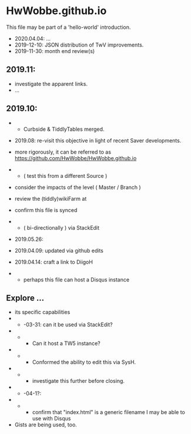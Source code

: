 # HwWobbe.github.io
This file may be part of a 'hello-world' introduction.

* 2020.04.04: ...
* 2019-12-10: JSON distribution of TwV improvements.
* 2019-11-30: month end review(s)

## 2019.11:
* investigate the apparent links.
* ...

## 2019.10:
* * Curbside & TiddlyTables merged.

* 2019.08: re-visit this objective in light of recent Saver developments.
* more rigorously, it can be referred to as https://github.com/HwWobbe/HwWobbe.github.io
* * ( test this from a different Source )
* consider the impacts of the level  ( Master / Branch )
* review the (tiddly)wikiFarm at 
* confirm this file is synced 
* * ( bi-directionally ) via StackEdit
* 2019.05.26: 
* 2019.04.09: updated via github edits
* 2019.04.14: craft a link to DiigoH
* * perhaps this file can host a Disqus instance


## Explore ...

* its specific capabilities
* * -03-31: can it be used via StackEdit?
* * * Can it host a TW5 instance?
* * * Conformed the ability to edit this via SysH.
* * * investigate this further before closing.
* * -04-1?:
* * * confirm that "index.html" is a generic filename I may be able to use with Disqus
* Gists are being used, too.
